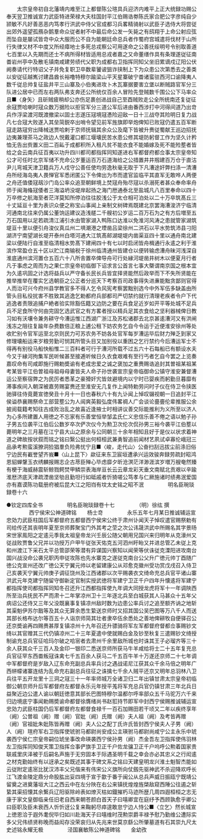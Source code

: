 <!-- { "loadSidebar": true } -->
　　太宗皇帝初自北藩靖内难至江上都督陈公瑄具兵迎济内难平上正大统録功赐公奉天翌卫推诚宣力武臣特进荣禄大夫柱国封平江伯赐诰劵陈氏家合肥公字彦纯自少颕敏不凡好善恶恶内笃孝行洪武中侍父官成都习兵畧精骑射以武臣子选侍大将尝従出郊外遥望孤鴈杂鹅羣命众従者射不中最后命公发一矢毙之有鸱翔于上命公射应弦而坠自是屡试皆竒中众大服而公不自为能朝廷命总兵者作蜀府宫城遣将伐材于山所行失律又材不中度又所经瘴地士多死总戎察公可用遂命之公善抚绥明号令别取善道七百里以入先期而还士不病所得材皆适用总戎者嘉之又命董缮作具有条理遂従征南畨岩州亭中及散毛镇南咸建劳绩代父职为成都右卫指挥同知父坐旧累谪戍辽阳公伏阙奏请代行特诏父子并免复职卫卒数辈饕诐狙诈挟制上下为众患公次第悉去之善类以安従征越嶲讨建昌酋长裕噜特穆尔踰梁山平天星寨破宁畨诸蛮驻西河口谕降夷人数千従总帅复征盐井平三山寨及小伯夷进攻卜木瓦寨据要害立堡以断贼路官军分三队进公居中已而左右两队弗支奔还公所统仅百余人冒险先登贼数千围公公下马率众且■〈身矢〉且斫贼疲稍却公亦伤足裹创进战自己至酉贼败走公全所统南还复従征余冦贾哈喇时冦众数万据险以拒官军分三道公军后进由番西涉打中河得间道乃出竒兵作浮梁渡河既渡撤梁以固士志遂压冦境冦慿险迎敌一日十三战夺其险明日复力战凡七合冦大败遂入其垒简鋭卒出哨令望见前军旌旗即举炮俾知已败冦仍遣五百军断冦走路冦穷出降械送贾哈剌于京师抚辑其余众公及麾下皆被升赉従蜀献王巡边招抚边夷兼理茶马之政边人悦戴灌口都江堰壊民苦水患公修其堤防躬督工作为坚久计矜恤无告出赀置义田二百畆于成都积所入租凡贫不能衣食不能婚嫁及死不能殓塟者皆给之会云南兵征百夷以功升四川都司都指挥同知遂进右军都督府都佥事太宗皇帝知公才可任时北京军储不充命公岁董运百万石道海给之公措置井井剏建百万仓于直沽尹儿弯城天津卫籍兵万人戍守公善任使均劳逸秋毫无取于下凡漕途奸弊扫涤一清漕舟所经海岛夷人畏惮官军悉闭匿公下令俾出为市而遣官监临平其直军无敢哗人两便之舟还值倭冦刼沙门岛公率众追至朝鲜境上焚冦舟殆尽冦以杀溺死者甚众奉命率舟师于闽海偹冦倭者三海溢坍没堤岸起扬之海门厯通泰北至盐城凡八百里奉命以四十万卒修之航海至者茫洋莫知所停泊往往胶浅公于太仓相可泊处以二十万卒筑髙丘三十丈延亘十里为表识众便之称宝山事闻上亲制文树碑焉既建北京罢海漕浚济宁临清河通南北往来仍属公董饷运建议造浅艖二千艘初公岁运二百万石为之有方后増至五万石国用以足若疏清江浦引水由管家湖入鸭陈口达淮以免淮河风涛之患就管家湖筑堤亘十里以便引舟浚仪真瓜州二埧潮港之堙凿吕梁徐州二洪石以平水势筑沛县刁阳湖济宁南望湖长堤开泰州白塔河通大江筑髙邮湖堤堤内凿渠亘四十里以通舟南北建梁以便陆行自淮至临清相水势髙下建闸四十有七以时启闭皆舟楫通行永逺之利于淮滨作常盈仓五十区以贮江南输税于徐州临清通州皆建仓以便转输虑漕舟昧河浅深自淮底通州滨河置仓五百六十八所舎置卒俾导舟可行处縁河堤凿井树木以便夏月行者凡于事虑之周而为之果仁宗皇帝初临御下诏求言公首言七事大槩谓南京国之根本宜为久逺巩固之计选将益兵以严守备长民长兵皆宜择贤能然后政举而下不失所贤能在推举推举在覆实乞选朝臣之公正者分巡天下考察百司政事得失进亷能黜贪鄙则官得人而治可兴今府州县学教官多不得人乞令风宪考察罢黜别选今中外军伍多缺盖由所管头目私役扰害不胜致其逃逸乞勅都府兵部都司严切禁约就行清理老疾者令户下代逃逸者责限追捕户絶者验实除豁伍籍又边防之要在兵食足近岁如开平等处城不足兵兵不足食所守何由完固乞选武官之有方畧者授以精兵足其衣食给之坚利器械俾日教习如有沃壤令兼务耕守今漕运惟江西湖广浙江及苏松诸郡去北京甚逺漕河又有洪闸浅冻之阻往复踰年杂费数倍正粮上逋公租下妨农务乞自今令运于近便淮安徐州等处收贮别令官军运至北京则民力可苏农务不妨各处官军每岁漕运毕后财力殚乏到家又修理壊船运来岁粮劳勤可悯其所管头目又加别役以重困之乞行禁约今后漕运军士不得再有别役马船快船惟二三百料者可行于漕河所载不过五六十石每船已有额设水夫今又于縁河拘集军民听候甚至接逓听候日久衣食艰难有至行丐者乞自今罢之上览奏嘉叹命有司咸即施行赐勅奬谕有老成忠爱之诚之褒加之重赉赐诰追封其曽祖某祖某考某皆平江伯曽祖母祖母母妻皆夫人命子孙世袭宣宗皇帝临御命公镇守淮安兼督漕运公至察宿弊之为民厉者悉革之豪猾奸宄皆敛避境内以宁时已婴疾而躬勤旦暮靡有滞事疾间入朝深被嘉劳赐宴赉还至淮安无几复作上闻特勅劳问时子仪在侍卫令挟医驰驿往侍竟薨宣徳癸丑十月十一日也春秋六十有九讣闻上悼叹辍视朝一日追封平江侯谥恭襄赐祭命工部营塟公为人闿爽英毅弘度伟畧禂人广会谈论亹亹伦辈推服公余披阅载籍考知往古成败治乱之故喜近逢掖士时相讲议善交际能推利为义所至以济人为心多所建置人用徳之不忘家有乐善堂恒举邹孟氏仁义忠信乐善不倦之语以勉子孙子男五位袭平江伯后公数岁卒次俨次仪今为勲卫次伦次侃孙男三裕今袭平江伯塟以薨明年之三月墓在江宁县大山之原余与公同朝三十余年相知且好于是仪以状求着神道之碑故按状叙而铭之铭曰繄公挺出何桓桓武兼勇智追前闻材艺夙试卓寡伦峨冠三品承考勲蛮溪獠洞猃猖羣负险弗忧宁且■〈峻，走代山〉公奋扫刮迅拔尘前涤旧俗宁边民有嶻誉望齐峩■〈山上昆下〉歘征来东卫宸垣遭承兴运效骏奔録劳疏封昭鸿恩貂蝉鞶玉衣绣麟报赐志企古荩臣殚心毕虑靡夕昕沧溟茫洋渺涯滨岁増万艘奄然臻有梗于海威赫震斩鲸戮鳄焚甲鳞崇表海岸亘长云云章龙彩天垂文南赋北贡艰以辛踰淮厯济底天津疏湮凿坚劬且勤坦行如砥戚者忻猗嗟公笃孝与仁厥施诸时绩弗泯爱国亦有嘉谟陈功载册府被后昆大江之阳岿有坟太史铭之昭不泯
　　
　　明名臣琬琰録卷十六

●钦定四库全书
　　
　　明名臣琬琰録卷十七
　　
　　（明）徐纮 撰
　　
　　西宁侯宋公神道碑铭　　杨士竒
　　
　　永乐五年七月某日推诚辅运宣忠効力武臣柱国后军都督府五都督西宁侯宋公终于肃州讣闻天子悼叹遣官赐祭勅有司给传还其丧明年夏至京师葬聚宝门外其考之茔之次公讳晟洪武中所赐名其字景旸宋世家鳯阳之定逺元季我太祖皇帝龙兴壬辰公随父朝用兄国兴来归明年从克濠州又従战败贾鲁父兄并以功授万户甲午従张天佑克五河泗州盱眙又并进总管乙未従上克和州渡江下采石太平总管邵荣等潜有异谋国兴察知以闻荣等伏诛従克溧阳进攻南台国兴战没命公袭兄职丙申従攻陈也先水寨克之遂従克南台公父升广徳元帅丁酉随广徳公克宣州还改广徳公天宁翼元帅以老留建康公从邓愈克徽州受功赏戊戌召入侍卫己亥袭天宁翼元帅庚子调征饶州及江西诸郡以次平赐袭衣文绮命充总兵官平诸山寨洪武元年克建宁随留守御新定官制实授武徳将军建宁卫正千户四年升懐逺将军建宁都指挥使司都指挥同知冬召还升江西都指挥使九年调大同授龙虎将军十一年调陜西所至治兵抚民不严而肃十二年掌凉州卫十三年逐北兵至白城获其人马甚众十五年父病诏公还侍又三年父没既襄事复镇凉州敌时数为边患公率兵讨之追至额齐讷之地斩其渠魁伊苏尔戬等及其众无算余悉生絷送京师时又招其国公吴巴图等万八千人而送其部长格布达尔等百五十人诣京师简其壮者隶卒伍余悉处之善地俾耕牧自便驿召公还京奬谕再四赐赉甚厚复镇凉州十九年召还升骠骑将军左军都督府督都佥事赐钞文绮以其官赠其三代仍镇凉州二十三年夏遣中使就赐白金及钞至秋复三遣赐钞文绮授制谕充总兵官征哈玛尔破之哈宻者去肃州千余里敌所城也时诛其王子必瑠齐等三十余人获其众千三百人及金印一银印二悉送京师所获马牛羊咸给将士二十五年复充总兵官征罕东西畨叛冦诛禽七千五百余人获马二千五百牛羊十万遂还京师二十七年调中军都督府是岁敌入辽东命充副总兵率兵讨之遇战诺尼江获其众千余马倍之明年广西帡幪诸寨连结为乱命充右副总兵往征之诛擒七千余人贼平还京又明年总羽林八卫兵往平五开龙里十三洞之冦三十一年率师城万全诸卫归二年出镇甘肃太宗皇帝初临御公朝京师升后军都督府左都督永乐元年授平羗将军充总兵官仍镇甘肃三年北兵日益聚近边公遣人谕以朝廷徳意其部长巴图特穆尔温都尔呼率部众五千马驼万六千来归边境底宁事闻勅赐奬谕命都督徐膺绪尚书赵羾持节即军中封西宁侯赐推诚辅运宣忠効力武臣柱国仍后军都督府左都督食禄千一百石加赐田若干顷又二年以疾终享年（阙）公曽祖（阙）赠（阙）官妣（阙）氏赠（阙）夫人祖（阙）及考皆再赠（阙）官祖妣朱妣陈皆再赠（阙）夫人公之配丁氏许氏皆封西宁侯夫人子男（阙）人（阙）瑄府军右卫指挥使琥驸马都尉尚安成公主瑛驸马都尉尚咸宁公主永乐中琥袭西宁侯仁宗皇帝嗣位琥坐事改命瑛袭西宁侯孙男（阙）杰金吾左卫指挥使伟羽林左卫指挥同知俊天策卫指挥佥事俨旗手卫正千户佐龙骧卫正千户呜呼公勲着国家贵联戚里庆泽被于后嗣名声施于无穷固本于际遇圣明千载之幸会亦必其忠义之行闳逺之材克勤始终有以迓承之矣既述其事于碑文系之铭曰天建皇明龙兴淮土魁智杰能如云従附定逺宻比犹汉沛丰父兄偕来有伟宋公义旗所向仗劔先驱神武不杀迎降欢呼长江飞渡金陵定鼎分命股肱出妥四境于宣于歙于番于闽公从总兵声威日振瓯宁既靖公留奠之进奠藩垣大江之西云中在左分陜在右公来镇抚煌煌旌棨敌窥西陲公往遏之斩絷其渠招懐其余繋兵辽阳驱除岭表如燎灭枯如鐡摧朽马迹所歴几周四遐桓桓之志无康于家文皇御临亲任旧老自西来朝苍颜白首天子曰嘻卿宜在庭纾予西顾孰愈乎卿公曰臣职及臣未衰西人忻忻迓公复来鞠躬尽瘁遑敢怠宁边人恃公■〈立乞〉然长城宣上徳恩洽于遐外耄倪毕归如川赴海天子曰嘻维时茂勲崇爵丰禄予慰乃勤维公遭际实多父兄伟绩贤称晚而益闳存没荣哀归从先兆来世莫京繇公所肇墓道有石其崇九尺太史述铭永耀无极
　　
　　泾国襄敏陈公神道碑铭　　金幼孜
　　
